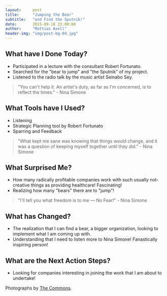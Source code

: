 ```yaml
---
layout:     post
title:      "Jumping the Bear"
subtitle:   "and Find the Sputnik!"
date:       2015-09-18 23:00:00
author:     "Mattias Axell"
header-img: "img/post-bg-04.jpg"
---
```


<h2 class="section-heading">What have I Done Today?</h2>

- Participated in a lecture with the consultant Robert Fortunato.
- Searched for the "bear to jump" and "the Sputnik" of my project.
- Listened to the radio talk by the music artist Seinabo Sey.

<blockquote>"You can't help it. An artist's duty, as far as I'm concerned, is to reflect the times." - Nina Simone</blockquote>

<h2 class="section-heading">What Tools have I Used?</h2>

- Listening
- Strategic Planning tool by Robert Fortunato
- Sparring and Feedback

<blockquote>"What kept me sane was knowing that things would change, and it was a question of keeping myself together until they did." - Nina Simone </blockquote>

<h2 class="section-heading">What Surprised Me?</h2>

- How many radically profitable companies work with such usually not-creative things as providing healthcare! Fascinating!
- Realizing how many "bears" there are to "jump"!

<blockquote>"I'll tell you what freedom is to me — No Fear!" - Nina Simone</blockquote>

<h2 class="section-heading">What has Changed?</h2>

- The realization that I can find a bear, a bigger organization, looking to implement what I am coming up with.
- Understanding that I need to listen more to Nina Simone! Fanastically inspiring person!

<h2 class="section-heading">What are the Next Action Steps?</h2>

- Looking for companies interesting in joining the work that I am about to undertake!

Photographs by <a href="https://www.flickr.com/commons">The Commons</a>.
